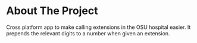 # About The Project

Cross platform app to make calling extensions in the OSU hospital easier.
It prepends the relevant digits to a number when given an extension.
